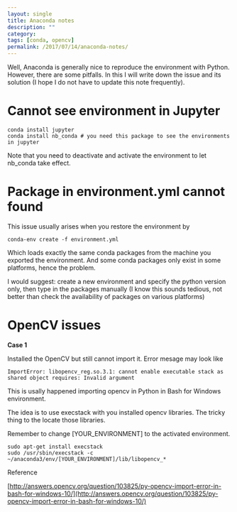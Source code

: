 ```yaml
---
layout: single
title: Anaconda notes
description: ""
category: 
tags: [conda, opencv]
permalink: /2017/07/14/anaconda-notes/
---
```

Well, Anaconda is generally nice to reproduce the environment with Python. However, there are some pitfalls. In this I will write down the issue and its solution (I hope I do not have to update this note frequently).


# Cannot see environment in Jupyter
```
conda install jupyter
conda install nb_conda # you need this package to see the environments in jupyter
```
Note that you need to deactivate and activate the environment to let nb_conda take effect.

# Package in environment.yml cannot found

This issue usually arises when you restore the environment by 

```
conda-env create -f environment.yml
```
Which loads exactly the same conda packages from the machine you exported the environment. And some conda packages only exist in some platforms, hence the problem.

I would suggest: create a new environment and specify the python version only, then type in the packages manually (I know this sounds tedious, not better than check the availability of packages on various platforms)


# OpenCV issues

**Case 1**

Installed the OpenCV but still cannot import it. Error mesage may look like 


```
ImportError: libopencv_reg.so.3.1: cannot enable executable stack as shared object requires: Invalid argument
```

This is usally happened importing opencv in Python in Bash for Windows environment.

The idea is to use execstack with you installed opencv libraries. The tricky thing to the locate those libraries. 

Remember to change [YOUR_ENVIRONMENT] to the activated environment.
   
```
sudo apt-get install execstack
sudo /usr/sbin/execstack -c ~/anaconda3/env/[YOUR_ENVIRONMENT]/lib/libopencv_*
```

Reference

[http://answers.opencv.org/question/103825/py-opencv-import-error-in-bash-for-windows-10/](http://answers.opencv.org/question/103825/py-opencv-import-error-in-bash-for-windows-10/)